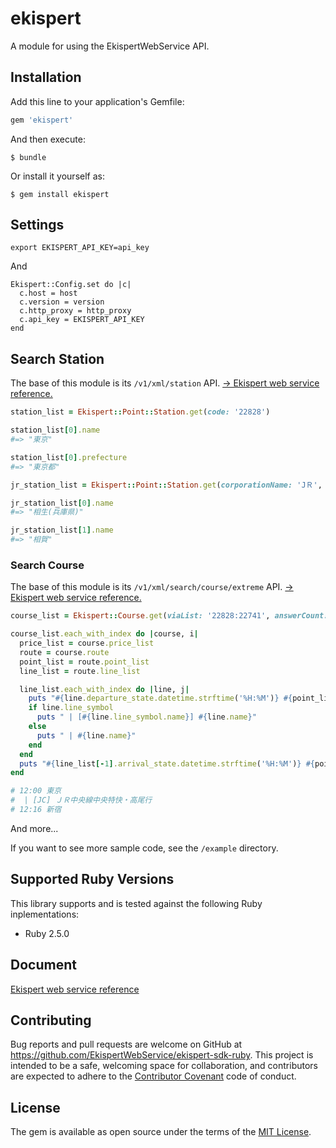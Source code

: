 # ekispert

A module for using the EkispertWebService API.

## Installation

Add this line to your application's Gemfile:

```ruby
gem 'ekispert'
```

And then execute:

    $ bundle

Or install it yourself as:

    $ gem install ekispert

## Settings

```
export EKISPERT_API_KEY=api_key
```

And

```
Ekispert::Config.set do |c|
  c.host = host
  c.version = version
  c.http_proxy = http_proxy
  c.api_key = EKISPERT_API_KEY
end
```

## Search Station

The base of this module is its `/v1/xml/station` API.
[-> Ekispert web service reference.](http://docs.ekispert.com/v1/api/station.html)

```ruby
station_list = Ekispert::Point::Station.get(code: '22828')

station_list[0].name
#=> "東京"

station_list[0].prefecture
#=> "東京都"

jr_station_list = Ekispert::Point::Station.get(corporationName: 'JＲ', limit: 2)

jr_station_list[0].name
#=> "相生(兵庫県)"

jr_station_list[1].name
#=> "相賀"
```

### Search Course

The base of this module is its `/v1/xml/search/course/extreme` API.
[-> Ekispert web service reference.](http://docs.ekispert.com/v1/api/search/course/extreme.html)

```ruby
course_list = Ekispert::Course.get(viaList: '22828:22741', answerCount: 1)

course_list.each_with_index do |course, i|
  price_list = course.price_list
  route = course.route
  point_list = route.point_list
  line_list = route.line_list

  line_list.each_with_index do |line, j|
    puts "#{line.departure_state.datetime.strftime('%H:%M')} #{point_list[j].station.name}"
    if line.line_symbol
      puts " | [#{line.line_symbol.name}] #{line.name}"
    else
      puts " | #{line.name}"
    end
  end
  puts "#{line_list[-1].arrival_state.datetime.strftime('%H:%M')} #{point_list[-1].station.name}"
end

# 12:00 東京
#  | [JC] ＪＲ中央線中央特快・高尾行
# 12:16 新宿
```

And more...

If you want to see more sample code, see the `/example` directory.

## Supported Ruby Versions
This library supports and is tested against the following Ruby inplementations:
- Ruby 2.5.0

## Document
[Ekispert web service reference](http://docs.ekispert.com/v1/api/)

## Contributing

Bug reports and pull requests are welcome on GitHub at https://github.com/EkispertWebService/ekispert-sdk-ruby. This project is intended to be a safe, welcoming space for collaboration, and contributors are expected to adhere to the [Contributor Covenant](http://contributor-covenant.org) code of conduct.

## License

The gem is available as open source under the terms of the [MIT License](https://opensource.org/licenses/MIT).
